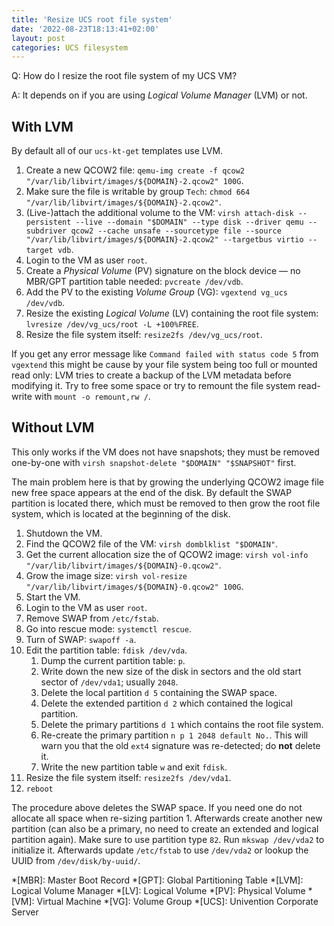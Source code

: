 ```yaml
---
title: 'Resize UCS root file system'
date: '2022-08-23T18:13:41+02:00'
layout: post
categories: UCS filesystem
---
```


Q: How do I resize the root file system of my UCS VM?

A: It depends on if you are using *Logical Volume Manager* (LVM) or not.

## With LVM

By default all of our `ucs-kt-get` templates use LVM.

1. Create a new QCOW2 file: `qemu-img create -f qcow2 "/var/lib/libvirt/images/${DOMAIN}-2.qcow2" 100G`.
2. Make sure the file is writable by group `Tech`: `chmod 664 "/var/lib/libvirt/images/${DOMAIN}-2.qcow2"`.
3. (Live-)attach the additional volume to the VM: `virsh attach-disk --persistent --live --domain "$DOMAIN" --type disk --driver qemu --subdriver qcow2 --cache unsafe --sourcetype file --source "/var/lib/libvirt/images/${DOMAIN}-2.qcow2" --targetbus virtio --target vdb`.
4. Login to the VM as user `root`.
5. Create a *Physical Volume* (PV) signature on the block device — no MBR/GPT partition table needed: `pvcreate /dev/vdb`.
6. Add the PV to the existing *Volume Group* (VG): `vgextend vg_ucs /dev/vdb`.
7. Resize the existing *Logical Volume* (LV) containing the root file system: `lvresize /dev/vg_ucs/root -L +100%FREE`.
8. Resize the file system itself: `resize2fs /dev/vg_ucs/root`.

If you get any error message like `Command failed with status code 5` from `vgextend` this might be cause by your file system being too full or mounted read only: LVM tries to create a backup of the LVM metadata before modifying it. Try to free some space or try to remount the file system read-write with `mount -o remount,rw /`.

## Without LVM

This only works if the VM does not have snapshots; they must be removed one-by-one with `virsh snapshot-delete "$DOMAIN" "$SNAPSHOT"` first.

The main problem here is that by growing the underlying QCOW2 image file new free space appears at the end of the disk. By default the SWAP partition is located there, which must be removed to then grow the root file system, which is located at the beginning of the disk.

1. Shutdown the VM.
2. Find the QCOW2 file of the VM: `virsh domblklist "$DOMAIN"`.
3. Get the current allocation size the of QCOW2 image: `virsh vol-info "/var/lib/libvirt/images/${DOMAIN}-0.qcow2"`.
4. Grow the image size: `virsh vol-resize "/var/lib/libvirt/images/${DOMAIN}-0.qcow2" 100G`.
5. Start the VM.
6. Login to the VM as user `root`.
7. Remove SWAP from `/etc/fstab`.
8. Go into rescue mode: `systemctl rescue`.
9. Turn of SWAP: `swapoff -a`.
10. Edit the partition table: `fdisk /dev/vda`. 
    1. Dump the current partition table: `p`.
    2. Write down the new size of the disk in sectors and the old start sector of `/dev/vda1`; usually `2048`.
    3. Delete the local partition `d 5` containing the SWAP space.
    4. Delete the extended partition `d 2` which contained the logical partition.
    5. Delete the primary partitions `d 1` which contains the root file system.
    6. Re-create the primary partition `n p 1 2048 default No.`. This will warn you that the old `ext4` signature was re-detected; do **not** delete it.
    7. Write the new partition table `w` and exit `fdisk`.
11. Resize the file system itself: `resize2fs /dev/vda1`.
12. `reboot`

The procedure above deletes the SWAP space.
If you need one do not allocate all space when re-sizing partition 1.
Afterwards create another new partition (can also be a primary, no need to create an extended and logical partition again).
Make sure to use partition type `82`. Run `mkswap /dev/vda2` to initialize it.
Afterwards update `/etc/fstab` to use `/dev/vda2` or lookup the UUID from `/dev/disk/by-uuid/`.

*[MBR]: Master Boot Record
*[GPT]: Global Partitioning Table
*[LVM]: Logical Volume Manager
*[LV]: Logical Volume
*[PV]: Physical Volume
*[VM]: Virtual Machine
*[VG]: Volume Group
*[UCS]: Univention Corporate Server
